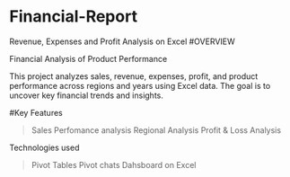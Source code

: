 # Financial-Report
Revenue, Expenses and Profit Analysis on Excel
#OVERVIEW

Financial Analysis of Product Performance

This project analyzes sales, revenue, expenses, profit, and product performance across regions and years using Excel data. The goal is to uncover key financial trends and insights.

#Key Features
>Sales Perfomance analysis
>Regional Analysis
>Profit & Loss Analysis


Technologies used
>Pivot Tables
>Pivot chats
>Dahsboard on Excel
